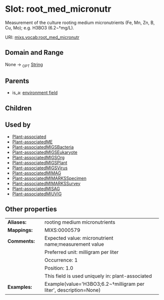 
# Slot: root_med_micronutr


Measurement of the culture rooting medium micronutrients (Fe, Mn, Zn, B, Cu, Mo); e.g. H3BO3 (6.2¬†mg/L).

URI: [mixs.vocab:root_med_micronutr](https://w3id.org/mixs/vocab/root_med_micronutr)


## Domain and Range

None ->  <sub>OPT</sub> [String](types/String.md)

## Parents

 *  is_a: [environment field](environment_field.md)

## Children


## Used by

 * [Plant-associated](Plant-associated.md)
 * [Plant-associatedME](Plant-associatedME.md)
 * [Plant-associatedMIGSBacteria](Plant-associatedMIGSBacteria.md)
 * [Plant-associatedMIGSEukaryote](Plant-associatedMIGSEukaryote.md)
 * [Plant-associatedMIGSOrg](Plant-associatedMIGSOrg.md)
 * [Plant-associatedMIGSPlant](Plant-associatedMIGSPlant.md)
 * [Plant-associatedMIGSVirus](Plant-associatedMIGSVirus.md)
 * [Plant-associatedMIMAG](Plant-associatedMIMAG.md)
 * [Plant-associatedMIMARKSSpecimen](Plant-associatedMIMARKSSpecimen.md)
 * [Plant-associatedMIMARKSSurvey](Plant-associatedMIMARKSSurvey.md)
 * [Plant-associatedMISAG](Plant-associatedMISAG.md)
 * [Plant-associatedMIUVIG](Plant-associatedMIUVIG.md)

## Other properties

|  |  |  |
| --- | --- | --- |
| **Aliases:** | | rooting medium micronutrients |
| **Mappings:** | | MIXS:0000579 |
| **Comments:** | | Expected value: micronutrient name;measurement value |
|  | | Preferred unit: milligram per liter |
|  | | Occurrence: 1 |
|  | | Position: 1.0 |
|  | | This field is used uniquely in: plant-associated |
| **Examples:** | | Example(value='H3BO3;6.2¬†milligram per liter', description=None) |

